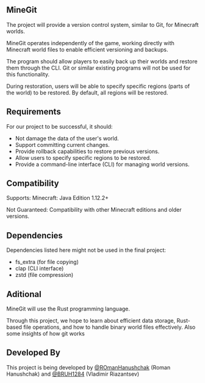 ## MineGit
The project will provide a version control system, similar to Git, for Minecraft worlds.

MineGit operates independently of the game, working directly with Minecraft world files to enable efficient versioning and backups.

The program should allow players to easily back up their worlds and restore them through the CLI. Git or similar existing programs will not be used for this functionality.

During restoration, users will be able to specify specific regions (parts of the world) to be restored. By default, all regions will be restored.

## Requirements
For our project to be successful, it should:
- Not damage the data of the user's world.
- Support committing current changes.
- Provide rollback capabilities to restore previous versions.
- Allow users to specify specific regions to be restored.
- Provide a command-line interface (CLI) for managing world versions.

## Compatibility
Supports: Minecraft: Java Edition 1.12.2+

Not Guaranteed: Compatibility with other Minecraft editions and older versions.

## Dependencies
Dependencies listed here might not be used in the final project:

- fs_extra (for file copying)
- clap (CLI interface)
- zstd (file compression)

## Aditional
MineGit will use the Rust programming language.

Through this project, we hope to learn about efficient data storage, Rust-based file operations, and how to handle binary world files effectively.
Also some insights of how git works

## Developed By
This project is being developed by [@ROmanHanushchak](https://github.com/ROmanGanushchak) (Roman Hanushchak) and [@BRUH1284](https://github.com/BRUH1284) (Vladimir Riazantsev)
